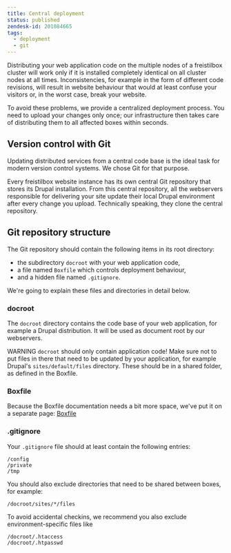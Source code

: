 ```yaml
---
title: Central deployment
status: published
zendesk-id: 201084665
tags:
  - deployment
  - git
---
```


Distributing your web application code on the multiple nodes of a freistilbox cluster will work only if it is installed completely identical on all cluster nodes at all times. Inconsistencies, for example in the form of different code revisions, will result in website behaviour that would at least confuse your visitors or, in the worst case, break your website. 

To avoid these problems, we provide a centralized deployment process. You need to upload your changes only once; our infrastructure then takes care of distributing them to all affected boxes within seconds.


## Version control with Git

Updating distributed services from a central code base is the ideal task for modern version control systems. We chose Git for that purpose.

Every freistilbox website instance has its own central Git repository that stores its Drupal installation. From this central repository, all the webservers responsible for delivering your site update their local Drupal environment after every change you upload. Technically speaking, they clone the central repository.


## Git repository structure

The Git repository should contain the following items in its root directory:

* the subdirectory `docroot` with your web application code,
* a file named `Boxfile` which controls deployment behaviour,
* and a hidden file named `.gitignore`.

We're going to explain these files and directories in detail below.


### docroot

The `docroot` directory contains the code base of your web application, for example a Drupal distribution. It will be used as document root by our webservers.

<span class="label warning">WARNING</span> `docroot` should only contain application code! Make sure not to put files in there that need to be updated by your application, for example Drupal's `sites/default/files` directory. These should be in a shared folder, as defined in the Boxfile.


### Boxfile

Because the Boxfile documentation needs a bit more space, we've put it on a separate page: [Boxfile][1]


### .gitignore

Your `.gitignore` file should at least contain the following entries:

    /config
    /private
    /tmp

You should also exclude directories that need to be shared between boxes, for example:

    /docroot/sites/*/files

To avoid accidental checkins, we recommend you also exclude environment-specific files like

    /docroot/.htaccess
    /docroot/.htpasswd

[1]: https://freistil.zendesk.com/hc/en-us/articles/201084675
